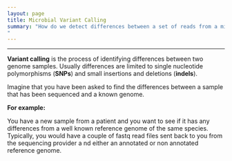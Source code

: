 ```yaml
---
layout: page
title: Microbial Variant Calling
summary: "How do we detect differences between a set of reads from a microorganism and a reference genome?
"
---
```


---

**Variant calling** is the process of identifying differences between two genome samples. 
Usually differences are limited to single nucleotide polymorphisms (**SNPs**) 
and small insertions and deletions (**indels**). 

Imagine that you have been asked to find the differences between a sample that has been sequenced and a known genome. 

**For example:** 

You have a new sample from a patient and you want to see if it has any differences from a well known reference genome 
of the same species. 
Typically, you would have a couple of fastq read files sent back to you from the sequencing provider a
nd either an annotated or non annotated reference genome.

